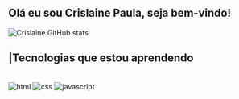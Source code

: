 ## Olá eu sou Crislaine Paula, seja bem-vindo!

![Crislaine GitHub stats](https://github-readme-stats.vercel.app/api?username=Crislaine&show_icons=true&theme=dracula)

## |Tecnologias que estou aprendendo
<div style="display: inline_block;"><br>
        <img align= "center" alt="html" src="https://img.shields.io/badge/HTML5-E34F26?style=for-the-badge&logo=html5&logoColor=white">
        <img align= "center" alt="css" src="https://img.shields.io/badge/CSS3-1572B6?style=for-the-badge&logo=css3&logoColor=white">
        <img align= "center" alt="javascript" src="https://img.shields.io/badge/JavaScript-323330?style=for-the-badge&logo=javascript&logoColor=F7DF1E">
    </div>

